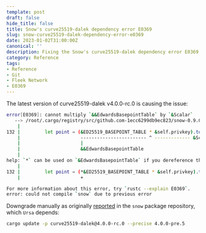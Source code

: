 ```yaml
---
template: post
draft: false
hide_title: false
title: Snow's curve25519-dalek dependency error E0369
slug: snow-curve25519-dalek-dependency-error-e0369
date: 2023-01-02T31:00:00Z
canonical: ''
description: Fixing the Snow's curve25519-dalek dependency error E0369
category: Reference
tags:
- Reference
- Git
- Fleek Network
- E0369
---
```


The latest version of curve25519-dalek v4.0.0-rc.0 is causing the issue:

```sh
error[E0369]: cannot multiply `&&EdwardsBasepointTable` by `&Scalar`
   --> /root/.cargo/registry/src/github.com-1ecc6299db9ec823/snow-0.9.0/src/resolvers/default.rs:132:47
    |
132 |         let point = (&ED25519_BASEPOINT_TABLE * &self.privkey).to_montgomery();
    |                      ------------------------ ^ ------------- &Scalar
    |                      |
    |                      &&EdwardsBasepointTable
    |
help: `*` can be used on `&EdwardsBasepointTable` if you dereference the left-hand side
    |
132 |         let point = (*&ED25519_BASEPOINT_TABLE * &self.privkey).to_montgomery();
    |                      +

For more information about this error, try `rustc --explain E0369`.
error: could not compile `snow` due to previous error
```

Downgrade manually as originally [reported](https://github.com/mcginty/snow/issues/146) in the `snow` package repository, which `Ursa` depends:

```sh
cargo update -p curve25519-dalek@4.0.0-rc.0 --precise 4.0.0-pre.5
```